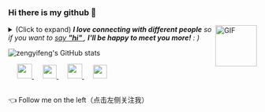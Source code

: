 ### Hi there is my github 👋

<img align="right" alt="GIF" src="https://media.giphy.com/media/LnQjpWaON8nhr21vNW/giphy.gif" width="84" title="Say HI"> <details><summary>(Click to expand) <em><b>I love connecting with different people</b> so if you want to <a href="https://github.com/zyf-good/zyf-good/issues/new" >say <b>"hi" </b></a>, <b>I'll be happy to meet you more!</b> : )</em></summary>


- 👨‍💻 I am an Android development engineer and I enjoy exploring new technologies like Jetpack Compose
- 🏘️ I work in Chengdu
- ❤️ I like eating 🍉, raising 🐓, playing 🏓, sleeping in 🛌 and game like APEX.
- 💬 Be free to ask me about anything [here](https://github.com/zyf-good/zyf-good/issues).


---

</details>

![zengyifeng's GitHub stats](https://github-readme-stats.vercel.app/api?username=zyf-good&show_icons=true)

<p align="center">
 
  &emsp;
  <a href="https://blog.csdn.net/shop_and_sleep" target="_blank" alt="CSDN" title="CSDN">
    <img src="https://img.icons8.com/material/48/000000/csdn.png" width="30px"/>
  </a>
  &emsp;
  <a href="https://www.zhihu.com/people/ceng-yifeng-89" target="_blank" alt="Zhihu" title="Zhihu">
    <img src="https://img.icons8.com/material-two-tone/50/000000/zhihu.png" width="28px"/>
  </a>
  &emsp;
  <a href="https://space.bilibili.com/489625492?spm_id_from=333.1007.0.0" target="_blank" alt="Bilibili" title="Bilibili">
    <img src="https://user-images.githubusercontent.com/29084184/166415345-91925d37-c66f-448f-8d75-c8355fe0b692.png" width="30px"/>
  </a>
   &emsp;
  <a href= "https://zyf-good.github.io/" target="_blank" alt="Instagram" title="Instagram">
    <img src="https://img.icons8.com/ios-glyphs/256/000000/instagram-new.svg" width="28px"/>
  </a>
</p>

<h2></h2>

👈 Follow me on the left（点击左侧关注我）
